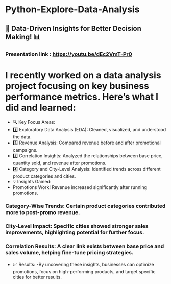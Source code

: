 # Python-Explore-Data-Analysis
## 🚀 Data-Driven Insights for Better Decision Making! 📊
### Presentation link : https://youtu.be/dEc2VmT-Pr0
# I recently worked on a data analysis project focusing on key business performance metrics. Here’s what I did and learned:
- 🔍 Key Focus Areas:
- 1️⃣ Exploratory Data Analysis (EDA): Cleaned, visualized, and understood the data.
- 2️⃣ Revenue Analysis: Compared revenue before and after promotional campaigns.
- 3️⃣ Correlation Insights: Analyzed the relationships between base price, quantity sold, and revenue after promotions.
- 4️⃣ Category and City-Level Analysis: Identified trends across different product categories and cities.
- 💡 Insights Gained:
- Promotions Work! Revenue increased significantly after running promotions.
### Category-Wise Trends: Certain product categories contributed more to post-promo revenue.
### City-Level Impact: Specific cities showed stronger sales improvements, highlighting potential for further focus.
### Correlation Results: A clear link exists between base price and sales volume, helping fine-tune pricing strategies.
- 📈 Results:
-By uncovering these insights, businesses can optimize promotions, focus on high-performing products, and target specific cities for better results.
